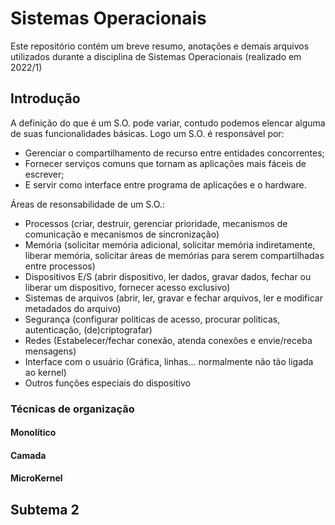 # Sistemas Operacionais

Este repositório contém um breve resumo, anotações e demais arquivos utilizados durante a disciplina de Sistemas Operacionais (realizado em 2022/1)

## Introdução

A definição do que é um S.O. pode variar, contudo podemos elencar alguma de suas funcionalidades básicas. Logo um S.O. é responsável por:
* Gerenciar o compartilhamento de recurso entre entidades concorrentes; 
* Fornecer serviços comuns que tornam as aplicações mais fáceis de escrever; 
* E servir como interface entre programa de aplicações e o hardware.

Áreas de resonsabilidade de um S.O.:

* Processos (criar, destruir, gerenciar prioridade, mecanismos de comunicação e mecanismos de sincronização)
* Memória (solicitar memória adicional, solicitar memória indiretamente, liberar memória, solicitar áreas de memórias para serem compartilhadas entre processos)
* Dispositivos E/S (abrir dispositivo, ler dados, gravar dados, fechar ou liberar um dispositivo, fornecer acesso exclusivo)
* Sistemas de arquivos (abrir, ler, gravar e fechar arquivos, ler e modificar metadados do arquivo)
* Segurança (configurar politicas de acesso, procurar politicas, autenticação, (de)criptografar)
* Redes (Estabelecer/fechar conexão, atenda conexões e envie/receba mensagens)
* Interface com o usuário (Gráfica, linhas... normalmente não tão ligada ao kernel)
* Outros funções especiais do dispositivo

### Técnicas de organização

#### Monolítico
#### Camada
#### MicroKernel

## Subtema 2

##
